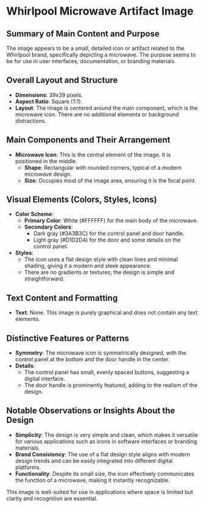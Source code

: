 # Whirlpool Microwave Artifact Image

## Summary of Main Content and Purpose
The image appears to be a small, detailed icon or artifact related to the Whirlpool brand, specifically depicting a microwave. The purpose seems to be for use in user interfaces, documentation, or branding materials.

## Overall Layout and Structure
- **Dimensions**: 39x39 pixels.
- **Aspect Ratio**: Square (1:1).
- **Layout**: The image is centered around the main component, which is the microwave icon. There are no additional elements or background distractions.

## Main Components and Their Arrangement
- **Microwave Icon**: This is the central element of the image. It is positioned in the middle.
  - **Shape**: Rectangular with rounded corners, typical of a modern microwave design.
  - **Size**: Occupies most of the image area, ensuring it is the focal point.

## Visual Elements (Colors, Styles, Icons)
- **Color Scheme**:
  - **Primary Color**: White (#FFFFFF) for the main body of the microwave.
  - **Secondary Colors**:
    - Dark gray (#3A3B3C) for the control panel and door handle.
    - Light gray (#D1D2D4) for the door and some details on the control panel.
- **Styles**:
  - The icon uses a flat design style with clean lines and minimal shading, giving it a modern and sleek appearance.
  - There are no gradients or textures; the design is simple and straightforward.

## Text Content and Formatting
- **Text**: None. This image is purely graphical and does not contain any text elements.

## Distinctive Features or Patterns
- **Symmetry**: The microwave icon is symmetrically designed, with the control panel at the bottom and the door handle in the center.
- **Details**:
  - The control panel has small, evenly spaced buttons, suggesting a digital interface.
  - The door handle is prominently featured, adding to the realism of the design.

## Notable Observations or Insights About the Design
- **Simplicity**: The design is very simple and clean, which makes it versatile for various applications such as icons in software interfaces or branding materials.
- **Brand Consistency**: The use of a flat design style aligns with modern design trends and can be easily integrated into different digital platforms.
- **Functionality**: Despite its small size, the icon effectively communicates the function of a microwave, making it instantly recognizable.

This image is well-suited for use in applications where space is limited but clarity and recognition are essential.